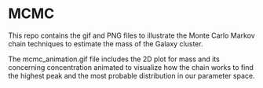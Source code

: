 # MCMC

This repo contains the gif and PNG files to illustrate the Monte Carlo Markov chain techniques to estimate the mass of the Galaxy cluster.

The mcmc_animation.gif file includes the 2D plot for mass and its concerning concentration animated to visualize how the chain works to find the highest peak and the most probable distribution in our parameter space.
